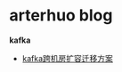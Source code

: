 # arterhuo blog
**kafka**
  - [kafka跨机房扩容迁移方案](https://github.com/arterhuo/blog/blob/master/kafka-1.md)
